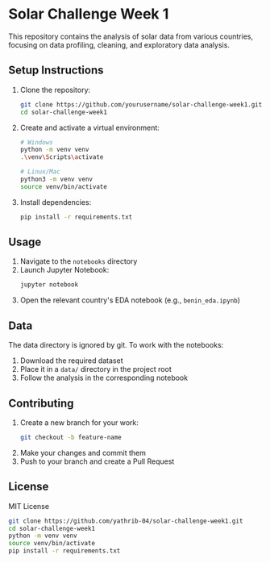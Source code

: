 # Solar Challenge Week 1

This repository contains the analysis of solar data from various countries, focusing on data profiling, cleaning, and exploratory data analysis.



## Setup Instructions

1. Clone the repository:
   ```bash
   git clone https://github.com/yourusername/solar-challenge-week1.git
   cd solar-challenge-week1
   ```

2. Create and activate a virtual environment:
   ```bash
   # Windows
   python -m venv venv
   .\venv\Scripts\activate

   # Linux/Mac
   python3 -m venv venv
   source venv/bin/activate
   ```

3. Install dependencies:
   ```bash
   pip install -r requirements.txt
   ```

## Usage

1. Navigate to the `notebooks` directory
2. Launch Jupyter Notebook:
   ```bash
   jupyter notebook
   ```
3. Open the relevant country's EDA notebook (e.g., `benin_eda.ipynb`)

## Data

The data directory is ignored by git. To work with the notebooks:
1. Download the required dataset
2. Place it in a `data/` directory in the project root
3. Follow the analysis in the corresponding notebook

## Contributing

1. Create a new branch for your work:
   ```bash
   git checkout -b feature-name
   ```
2. Make your changes and commit them
3. Push to your branch and create a Pull Request

## License

MIT License

```bash
git clone https://github.com/yathrib-04/solar-challenge-week1.git
cd solar-challenge-week1
python -m venv venv
source venv/bin/activate  
pip install -r requirements.txt
